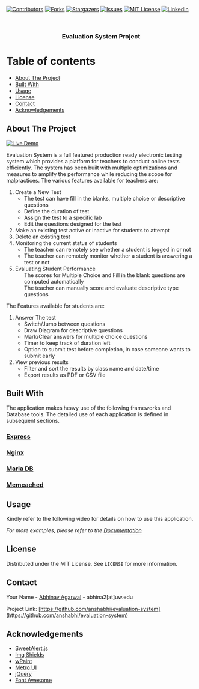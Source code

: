 <!--
*** Thanks for checking out the Best-README-Template. If you have a suggestion
*** that would make this better, please fork the repo and create a pull request
*** or simply open an issue with the tag "enhancement".
*** Thanks again! Now go create something AMAZING! :D
-->



<!-- PROJECT SHIELDS -->
<!--
*** I'm using markdown "reference style" links for readability.
*** Reference links are enclosed in brackets [ ] instead of parentheses ( ).
*** See the bottom of this document for the declaration of the reference variables
*** for contributors-url, forks-url, etc. This is an optional, concise syntax you may use.
*** https://www.markdownguide.org/basic-syntax/#reference-style-links
-->
[![Contributors][contributors-shield]][contributors-url]
[![Forks][forks-shield]][forks-url]
[![Stargazers][stars-shield]][stars-url]
[![Issues][issues-shield]][issues-url]
[![MIT License][license-shield]][license-url]
[![LinkedIn][linkedin-shield]][linkedin-url]



<!-- PROJECT LOGO -->
<br />
<p align="center">
  <a href="https://github.com/anshabhi/evaluation-system">
  <!--  <img src="images/logo.png" alt="Logo" width="80" height="80"> -->
  </a>

  <h3 align="center"> Evaluation System Project</h3>
</p>



# Table of contents

- [About The Project](#about-the-project)
- [Built With](#built-with)
- [Usage](#usage)
- [License](#license)
- [Contact](#contact)
- [Acknowledgements](#acknowledgements)



<!-- ABOUT THE PROJECT -->
## About The Project

[![Live Demo][product-screenshot]]()

Evaluation System is a full featured production ready electronic testing system which provides a platform for teachers to conduct online tests efficiently. The system has been built with multiple optimizations and measures to amplify the performance while reducing the scope for malpractices. The various features available for teachers are:

<ol>
<li> Create a New Test
<ul>
<li>The test can have fill in the blanks, multiple choice or descriptive questions </li>
<li>Define the duration of test</li>
<li>Assign the test to a specific lab</li>
<li>Edit the questions designed for the test</li>
</ul>
</li>
<li> Make an existing test active or inactive for students to attempt </li>
<li> Delete an existing test </li>
<li> Monitoring the current status of students
<ul><li> The teacher can remotely see whether a student is logged in or not </li>
<li> The teacher can remotely monitor whether a student is answering a test or not </li>
</ul>
 </li>
 <li> Evaluating Student Performance
 <ul> The scores for Multiple Choice and Fill in the blank questions are computed automatically </ul>
 <ul> The teacher can manually score and evaluate descriptive type questions </ul>
  </li>
</ol>

The Features available for students are:

<ol>
<li> Answer The test 
<ul><li>
Switch/Jump between questions
</li>
<li> Draw Diagram for descriptive questions </li>
<li> Mark/Clear answers for multiple choice questions </li>
<li> Timer to keep track of duration left </li>
<li> Option to submit test before completion, in case someone wants to submit early </li>
</ul>

</li>
<li> View previous results
<ul><li> Filter and sort the results by class name and date/time </li>
<li>Export results as PDF or CSV file </li>
 </ul>
 </li>
</ol>

## Built With

The application makes heavy use of the following frameworks and Database tools. The detailed use of each application is defined in subsequent sections.
### [Express](https://expressjs.com/)
### [Nginx](https://www.nginx.com/)
### [Maria DB](https://mariadb.org/)
### [Memcached](https://memcached.org/)



<!-- USAGE EXAMPLES -->
## Usage

Kindly refer to the following video for details on how to use this application.

_For more examples, please refer to the [Documentation](https://example.com)_



<!-- LICENSE -->
## License

Distributed under the MIT License. See `LICENSE` for more information.



<!-- CONTACT -->
## Contact

Your Name - [Abhinav Agarwal](https://www.linkedin.com/in/mrabhinavagarwal/?_l=en_US) - abhina2[at]uw.edu

Project Link: [https://github.com/anshabhi/evaluation-system](https://github.com/anshabhi/evaluation-system)



<!-- ACKNOWLEDGEMENTS -->
## Acknowledgements
* [SweetAlert.js](https://sweetalert2.github.io/)
* [Img Shields](https://shields.io)
* [wPaint](http://wpaint.websanova.com/)
* [Metro UI](https://metroui.org.ua/)
* [jQuery](https://jquery.com/)
* [Font Awesome](https://fontawesome.com)





<!-- MARKDOWN LINKS & IMAGES -->
<!-- https://www.markdownguide.org/basic-syntax/#reference-style-links -->
[contributors-shield]: https://img.shields.io/github/contributors/anshabhi/evaluation-system.svg?style=for-the-badge
[contributors-url]: https://github.com/anshabhi/evaluation-system/graphs/contributors
[forks-shield]: https://img.shields.io/github/forks/anshabhi/evaluation-system.svg?style=for-the-badge
[forks-url]: https://github.com/anshabhi/evaluation-system/network/members
[stars-shield]: https://img.shields.io/github/stars/anshabhi/evaluation-system.svg?style=for-the-badge
[stars-url]: https://github.com/anshabhi/evaluation-system/stargazers
[issues-shield]: https://img.shields.io/github/issues/anshabhi/evaluation-system.svg?style=for-the-badge
[issues-url]: https://github.com/anshabhi/evaluation-system/issues
[license-shield]: https://img.shields.io/github/license/anshabhi/evaluation-system.svg?style=for-the-badge
[license-url]: https://github.com/anshabhi/evaluation-system/blob/master/LICENSE.txt
[linkedin-shield]: https://img.shields.io/badge/-LinkedIn-black.svg?style=for-the-badge&logo=linkedin&colorB=555
[linkedin-url]: https://linkedin.com/in/mrabhinavagarwal
[product-screenshot]: images/screenshot.png
